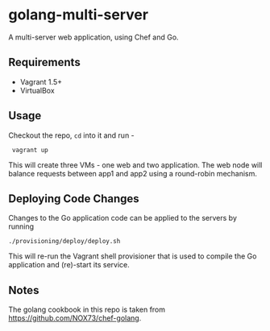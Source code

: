 golang-multi-server
===================

A multi-server web application, using Chef and Go.

Requirements
------------
 * Vagrant 1.5+
 * VirtualBox


 Usage
 -----

 Checkout the repo, `cd` into it and run -

     vagrant up

This will create three VMs - one web and two application. The web node will
balance requests between app1 and app2 using a round-robin mechanism.


Deploying Code Changes
----------------------

Changes to the Go application code can be applied to the servers by running

    ./provisioning/deploy/deploy.sh

This will re-run the Vagrant shell provisioner that is used to compile the
Go application and (re)-start its service.


Notes
-----

The golang cookbook in this repo is taken from https://github.com/NOX73/chef-golang.
